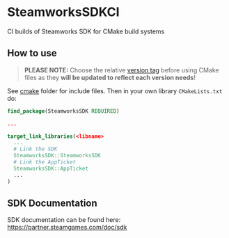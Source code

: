 # SteamworksSDKCI
CI builds of Steamworks SDK for CMake build systems

## How to use

> **PLEASE NOTE:** Choose the relative [version tag](https://github.com/julianxhokaxhiu/SteamworksSDKCI/tags) before using CMake files as they **will be updated to reflect each version needs**!

See [cmake](cmake) folder for include files. Then in your own library `CMakeLists.txt` do:

```cmake
find_package(SteamworksSDK REQUIRED)

...

target_link_libraries(<libname>
  ...
  # Link the SDK
  SteamworksSDK::SteamworksSDK
  # Link the AppTicket
  SteamworksSDK::AppTicket
  ...
)
```

## SDK Documentation

SDK documentation can be found here: https://partner.steamgames.com/doc/sdk
